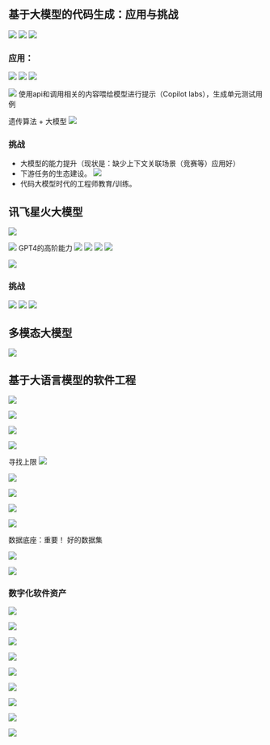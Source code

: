 ## 基于大模型的代码生成：应用与挑战
![](_attachments/B03805F0-6741-4C3D-A6E4-B69610FF8320_1_102_o.jpeg)
![](_attachments/8839D7AF-C6FD-473F-895B-D45B6F95E0DE_1_102_o.jpeg)
![](_attachments/71A069C7-BE88-4523-8233-20646D92BD5C_1_102_o.jpeg)
### 应用：
![](_attachments/088C0E04-87CF-4C89-9911-E5E8260209D5_1_102_o.jpeg)
![](_attachments/FC17B1BE-3365-46EC-A651-69400B85AF69_1_102_o.jpeg)
![](_attachments/EDA02BD9-72E7-48B6-A0AD-7383468ED355_1_102_o.jpeg)

![](_attachments/09907670-E83D-4F8C-9ADA-A2366F7F7FD3_1_102_o.jpeg)
使用api和调用相关的内容喂给模型进行提示（Copilot labs），生成单元测试用例

遗传算法 + 大模型
![](_attachments/Pasted%20image%2020230819201058.png)

### 挑战
- 大模型的能力提升（现状是：缺少上下文关联场景（竞赛等）应用好）
- 下游任务的生态建设。
![](_attachments/Pasted%20image%2020230819201337.png)
- 代码大模型时代的工程师教育/训练。

## 讯飞星火大模型
![](_attachments/Pasted%20image%2020230819201833.png)

![](_attachments/Pasted%20image%2020230819201932.png)
GPT4的高阶能力
![](_attachments/Pasted%20image%2020230819201953.png)
![](_attachments/Pasted%20image%2020230819202032.png)
![](_attachments/Pasted%20image%2020230819202049.png)
![](_attachments/Pasted%20image%2020230819202057.png)

![](_attachments/Pasted%20image%2020230819202334.png)

### 挑战
![](_attachments/Pasted%20image%2020230819202548.png)
![](_attachments/Pasted%20image%2020230819202613.png)
![](_attachments/Pasted%20image%2020230819202656.png)


## 多模态大模型
![](_attachments/Pasted%20image%2020230819202932.png)

## 基于大语言模型的软件工程
![](_attachments/Pasted%20image%2020230819203540.png)

![](_attachments/Pasted%20image%2020230819204649.png)

![](_attachments/Pasted%20image%2020230819204743.png)

![](_attachments/Pasted%20image%2020230819204825.png)

寻找上限
![](_attachments/Pasted%20image%2020230819204846.png)

![](_attachments/Pasted%20image%2020230819204933.png)

![](_attachments/Pasted%20image%2020230819204955.png)

![](_attachments/Pasted%20image%2020230819205009.png)

![](_attachments/Pasted%20image%2020230819205048.png)

数据底座：重要！ 好的数据集

![](_attachments/Pasted%20image%2020230819205205.png)

 ![](_attachments/Pasted%20image%2020230819205244.png)


### 数字化软件资产
![](_attachments/Pasted%20image%2020230819205505.png)

![](_attachments/Pasted%20image%2020230819205535.png)

![](_attachments/Pasted%20image%2020230819205618.png)

 ![](_attachments/Pasted%20image%2020230819205719.png)

![](_attachments/Pasted%20image%2020230819205753.png)

![](_attachments/Pasted%20image%2020230819205815.png)

![](_attachments/Pasted%20image%2020230819205842.png)

![](_attachments/Pasted%20image%2020230819210004.png)

 ![](_attachments/Pasted%20image%2020230819210112.png)
 